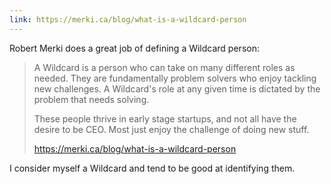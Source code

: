 ```yaml
---
link: https://merki.ca/blog/what-is-a-wildcard-person
---
```


Robert Merki does a great job of defining a Wildcard person:

> A Wildcard is a person who can take on many different roles as needed. They are fundamentally problem solvers who enjoy tackling new challenges. A Wildcard's role at any given time is dictated by the problem that needs solving.
>
> These people thrive in early stage startups, and not all have the desire to be CEO. Most just enjoy the challenge of doing new stuff.
> 
> https://merki.ca/blog/what-is-a-wildcard-person

I consider myself a Wildcard and tend to be good at identifying them.

